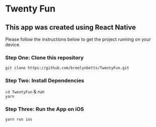 # Twenty Fun

## This app was created using React Native

Please follow the instructions below to get the project running on your device.

### Step One: Clone this repository

`git clone https://github.com/breelynbetts/TwentyFun.git`

### Step Two: Install Dependencies

`cd TwentyFun` & run  
`yarn`

### Step Three: Run the App on iOS

`yarn run ios` 